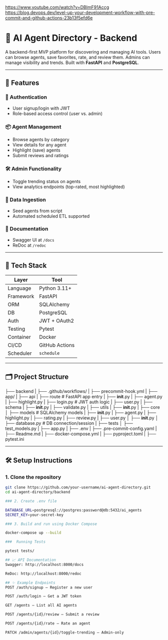 https://www.youtube.com/watch?v=DBlmF91Accg
https://blog.devops.dev/level-up-your-development-workflow-with-pre-commit-and-github-actions-23b13f5efd6e

# 🧠 AI Agent Directory - Backend

A backend-first MVP platform for discovering and managing AI tools. Users can browse agents, save favorites, rate, and review them. Admins can manage visibility and trends. Built with **FastAPI** and **PostgreSQL**.

---

## 🚀 Features

### 👥 Authentication
- User signup/login with JWT
- Role-based access control (user vs. admin)

### 📦 Agent Management
- Browse agents by category
- View details for any agent
- Highlight (save) agents
- Submit reviews and ratings

### 🛠 Admin Functionality
- Toggle trending status on agents
- View analytics endpoints (top-rated, most highlighted)

### 🔄 Data Ingestion
- Seed agents from script
- Automated scheduled ETL supported

### 📑 Documentation
- Swagger UI at `/docs`
- ReDoc at `/redoc`

---

## 🧱 Tech Stack

| Layer | Tool |
|---|---|
| Language | Python 3.11+ |
| Framework | FastAPI |
| ORM | SQLAlchemy |
| DB | PostgreSQL |
| Auth | JWT + OAuth2 |
| Testing | Pytest |
| Container | Docker |
| CI/CD | GitHub Actions |
| Scheduler | `schedule` |

---

## 🗂 Project Structure
├── backend
|    ├── .github/workflows/
|      ├── precommit-hook.yml
|    ├── app/
|      ├── api
|        ├── route  # FastAPI app entry
|          ├── __init__.py
|          ├── agent.py
|          ├── highlight.py
|          ├── login.py  # JWT auth logic
|          ├── user.py
|        ├── schema
|          ├── __init__.py
|          ├── validate.py
|        ├── utils
|          ├── __init__.py
|        ├── core
│          ├── models  # SQLAlchemy models
|            ├── __init__.py
|            ├── agent.py
|            ├── highlight.py
|            ├── rating.py
|            ├── review.py
|            ├── user.py
│          ├── __init__.py
│          ├── database.py  # DB connection/session
|        ├── tests
│          ├── test_models.py
|        ├── app.py
|      ├── .env
|      ├── .pre-commit-config.yaml
|      ├── Readme.md
|      ├── docker-compose.yml
|      ├── pyproject.toml
|      ├── pytest.ini

---

## 🛠 Setup Instructions

### 1. Clone the repository

```bash
git clone https://github.com/your-username/ai-agent-directory.git
cd ai-agent-directory/backend

### 2. Create .env file

DATABASE_URL=postgresql://postgres:password@db:5432/ai_agents
SECRET_KEY=your-secret-key

### 3. Build and run using Docker Compose

docker-compose up --build

###  Running Tests

pytest tests/

## 📈 API Documentation
Swagger: http://localhost:8000/docs

ReDoc: http://localhost:8000/redoc

## ✨ Example Endpoints
POST /auth/signup – Register a new user

POST /auth/login – Get a JWT token

GET /agents – List all AI agents

POST /agents/{id}/review – Submit a review

POST /agents/{id}/rate – Rate an agent

PATCH /admin/agents/{id}/toggle-trending – Admin-only
